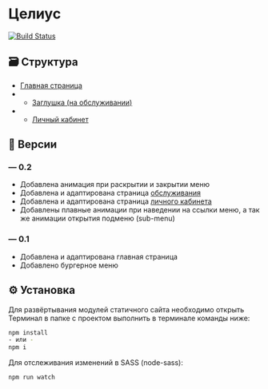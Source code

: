 # Целиус

[![Build Status](https://travis-ci.org/joemccann/dillinger.svg?branch=master)](https://github.com/flathead/Celius-Static)

## 🗃️ Структура

- [Главная страница](https://flathead.github.io/Celius-Static/)
- - [Заглушка (на обслуживании)](https://flathead.github.io/Celius-Static/maintenance)
- - [Личный кабинет](https://flathead.github.io/Celius-Static/account)

## 📲 Версии

### — 0.2

- Добавлена анимация при раскрытии и закрытии меню
- Добавлена и адаптирована страница [обслуживания](https://flathead.github.io/Celius-Static/maintenance)
- Добавлена и адаптирована страница [личного кабинета](https://flathead.github.io/Celius-Static/account)
- Добавлены плавные анимации при наведении на ссылки меню, а так же анимации открытия подменю (sub-menu)

### — 0.1

- Добавлена и адаптирована главная страница
- Добавлено бургерное меню

## ⚙️ Установка

Для развёртывания модулей статичного сайта необходимо открыть Терминал в папке с проектом выполнить в терминале команды ниже:

```sh
npm install
- или -
npm i
```

Для отслеживания изменений в SASS (node-sass):

```sh
npm run watch
```
